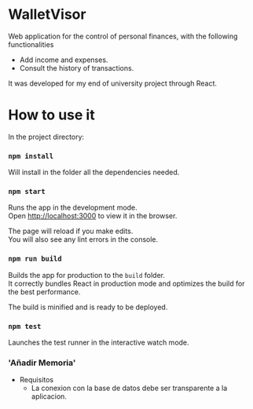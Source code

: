 # WalletVisor

Web application for the control of personal finances, with the following functionalities

* Add income and expenses.
* Consult the history of transactions.


It was developed for my end of university project through React.
 
# How to use it

In the project directory:

### `npm install`

Will install in the folder all the dependencies needed.

### `npm start`

Runs the app in the development mode.\
Open [http://localhost:3000](http://localhost:3000) to view it in the browser.

The page will reload if you make edits.\
You will also see any lint errors in the console.

### `npm run build`

Builds the app for production to the `build` folder.\
It correctly bundles React in production mode and optimizes the build for the best performance.

The build is minified and is ready to be deployed.

### `npm test`

Launches the test runner in the interactive watch mode.

### 'Añadir Memoria'
* Requisitos
    * La conexion con la base de datos debe ser transparente a la aplicacion.
